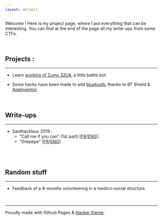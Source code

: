 ```yaml
---
layout: default
---
```


Welcome ! Here is my project page, where I put everything that can be interesting. You can find at the end of the page all my write-ups from some CTFs.
<br/><br/><br/>

## Projects :

* * *

- Learn [working of Zumo 32U4](https://github.com/M0onshadow/zumo32u4/tree/master/first_tests), a little battle bot.

- Some hacks have been made to add [bluetooth](https://github.com/M0onshadow/zumo32u4/tree/master/bluetooth), thanks to BT Shield & [AppInventor](https://appinventor.mit.edu).
<br/><br/><br/>

## Write-ups

* * *

- Santhacklaus 2019 :
  - "Call me if you can" (1st part) [<a href="ctf/Santhacklaus/CMIYC/callme_fr">FR</a>/<a href="ctf/Santhacklaus/CMIYC/callme_eng">ENG</a>].<br/>
  - "Grepepe" [<a href="ctf/Santhacklaus/Grepepe/grepepe_fr">FR</a>/<a href="ctf/Santhacklaus/Grepepe/grepepe_eng">ENG<a/>]<br/>
<br/><br/><br/>
  
## Random stuff
  
* * *
  - Feedback of a 9-months volunteering in a medico-social structure <!--[<a href=""></a>/<a href=""></a>]-->
<br/><br/><br/>

* * *
Proudly made with Github Pages & [Hacker theme](https://pages-themes.github.io/hacker/).
